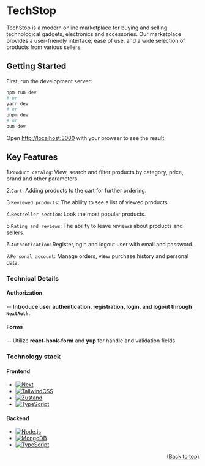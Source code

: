 <a id="readme-top"></a>

# TechStop

TechStop is a modern online marketplace for buying and selling technological gadgets, electronics and accessories. Our marketplace provides a user-friendly interface, ease of use, and a wide selection of products from various sellers.

## Getting Started

First, run the development server:

```bash
npm run dev
# or
yarn dev
# or
pnpm dev
# or
bun dev
```

Open [http://localhost:3000](http://localhost:3000) with your browser to see the result.

## Key Features

1.`Product catalog`: View, search and filter products by category, price, brand and other parameters.

2.`Cart`: Adding products to the cart for further ordering.

3.`Reviewed products`: The ability to see a list of viewed products.

4.`Bestseller section`: Look the most popular products.

5.`Rating and reviews`: The ability to leave reviews about products and sellers.

6.`Authentication`: Register,login and logout user with email and password.

7.`Personal account`: Manage orders, view purchase history and personal data.

### Technical Details

#### Authorization

-- **Introduce user authentication, registration, login, and logout through `NextAuth`.**

#### Forms

-- Utilize **react-hook-form** and **yup** for handle and validation fields

### Technology stack

#### Frontend

- [![Next][Next.js]][Next-url]
- [![TailwindCSS][Tailwdind.css]][Tailwind-url]
- [![Zustand][Zustand-front]][Zustand-url]
- [![TypeScript][TS]][TS-url]

#### Backend

- [![Node.js][Node.js]][Node.js-url]
- [![MongoDB][MongoDB]][MongoDB-url]
- [![TypeScript][TS]][TS-url]

<p align="right">(<a href="#readme-top">Back to top</a>)</p>

<!-- MARKDOWN LINKS & IMAGES -->

[Next.js]: https://img.shields.io/badge/next.js-000000?style=for-the-badge&logo=nextdotjs&logoColor=white
[Next-url]: https://nextjs.org/
[Tailwdind.css]: https://img.shields.io/badge/tailwindcss-cyan?style=for-the-badge&logo=tailwindcss&logoColor=white
[Tailwind-url]: https://tailwindcss.com
[Zustand-front]: https://img.shields.io/badge/zustand-black?style=for-the-badge&logo=mongodblogoColor=white
[Zustand-url]: https://docs.pmnd.rs/zustand/getting-started/introduction
[TS]: https://img.shields.io/badge/typescript-blue?style=for-the-badge&logo=typescriptlogoColor=white
[TS-url]: https://www.typescriptlang.org/
[Node.js]: https://img.shields.io/badge/node.js-green?style=for-the-badge&logo=node.jslogoColor=white
[Node.js-url]: https://nodejs.org/en
[MongoDB]: https://img.shields.io/badge/mongodb-green?style=for-the-badge&logo=mongodblogoColor=white
[MongoDB-url]: https://www.mongodb.com/
